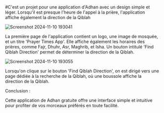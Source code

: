 #C'est un projet pour une application d'Adhan avec un design simple et léger. Lorsqu'il est presque l'heure de l'appel à la prière, l'application affiche également la direction de la Qiblah

![Screenshot 2024-11-10 193041](https://github.com/user-attachments/assets/ad6ba2c9-8b4b-4c93-bbb5-99027266cd83)


La première page de l'application contient un logo, une image de mosquée, et un titre 'Prayer Times App'. Elle affiche également les horaires des prières, comme Fajr, Dhuhr, Asr, Maghrib, et Isha. Un bouton intitulé 'Find Qiblah Direction' permet de déterminer la direction de la Qiblah.


![Screenshot 2024-11-10 193055](https://github.com/user-attachments/assets/7cce04b6-eef2-4cab-a4ad-ae2a5131db93)


Lorsqu'on clique sur le bouton 'Find Qiblah Direction', on est dirigé vers une page dédiée à la recherche de la Qiblah, où une boussole affiche la direction de la Qiblah.


Conclusion :

Cette application de Adhan gratuite offre une interface simple et intuitive pour profiter de vos morceaux préférés en toute facilité.

